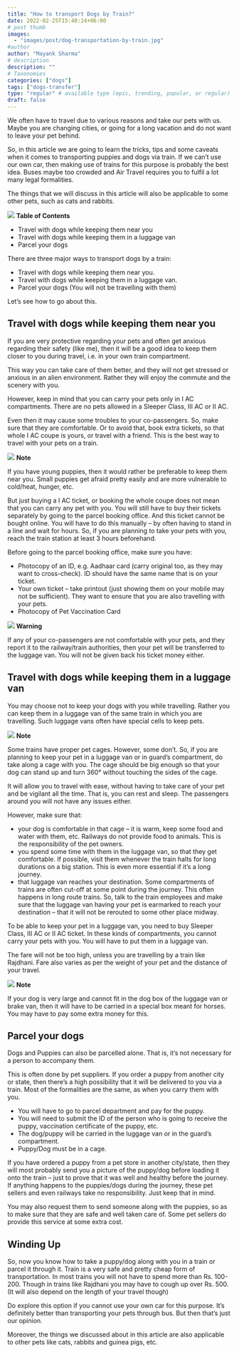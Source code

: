 ```yaml
---
title: "How to transport Dogs by Train?"
date: 2022-02-25T15:40:24+06:00
# post thumb
images:
  - "images/post/dog-transportation-by-train.jpg"
#author
author: "Mayank Sharma"
# description
description: ""
# Taxonomies
categories: ["dogs"]
tags: ["dogs-transfer"]
type: "regular" # available type (epic, trending, popular, or regular)
draft: false
---
```


We often have to travel due to various reasons and take our pets with us. Maybe you are changing cities, or going for a long vacation and do not want to leave your pet behind.

So, in this article we are going to learn the tricks, tips and some caveats when it comes to transporting puppies and dogs via train. If we can’t use our own car, then making use of trains for this purpose is probably the best idea. Buses maybe too crowded and Air Travel requires you to fulfil a lot many legal formalities. 

The things that we will discuss in this article will also be applicable to some other pets, such as cats and rabbits. 

<div class="toc-mak">
<img src="../../images/pencil.png">
<b>Table of Contents</b>
<ul>
<li>Travel with dogs while keeping them near you</li>
<li>Travel with dogs while keeping them in a luggage van</li>
<li>Parcel your dogs</li>
</ul>
</div>

There are three major ways to transport dogs by a train:
* Travel with dogs while keeping them near you.
* Travel with dogs while keeping them in a luggage van.
* Parcel your dogs (You will not be travelling with them) 

Let’s see how to go about this. 


## Travel with dogs while keeping them near you

If you are very protective regarding your pets and often get anxious regarding their safety (like me), then it will be a good idea to keep them closer to you during travel, i.e. in your own train compartment.

This way you can take care of them better, and they will not get stressed or anxious in an alien environment. Rather they will enjoy the commute and the scenery with you. 

However, keep in mind that you can carry your pets only in I AC compartments. There are no pets allowed in a Sleeper Class, III AC or II AC. 

Even then it may cause some troubles to your co-passengers. So, make sure that they are comfortable. Or to avoid that, book extra tickets, so that whole I AC coupe is yours, or travel with a friend. This is the best way to travel with your pets on a train. 

<div class="toc-mak">
  <img src="../../../images/pencil.png">
  <b>Note</b><br>

If you have young puppies, then it would rather be preferable to keep them near you. Small puppies get afraid pretty easily and are more vulnerable to cold/heat, hunger, etc. 
</div>

But just buying a I AC ticket, or booking the whole coupe does not mean that you can carry any pet with you. You will still have to buy their tickets separately by going to the parcel booking office. And this ticket cannot be bought online. You will have to do this manually – by often having to stand in a line and wait for hours. So, if you are planning to take your pets with you, reach the train station at least 3 hours beforehand. 

Before going to the parcel booking office, make sure you have:
* Photocopy of an ID, e.g. Aadhaar card (carry original too, as they may want to cross-check). ID should have the same name that is on your ticket. 
* Your own ticket – take printout (just showing them on your mobile may not be sufficient). They want to ensure that you are also travelling with your pets. 
* Photocopy of Pet Vaccination Card

<div class="danger-mak">
  <img src="../../../images/warning.png">
  <b>Warning</b><br>

If any of your co-passengers are not comfortable with your pets, and they report it to the railway/train authorities, then your pet will be transferred to the luggage van. You will not be given back his ticket money either. 
</div>


## Travel with dogs while keeping them in a luggage van

You may choose not to keep your dogs with you while travelling. Rather you can keep them in a luggage van of the same train in which you are travelling. Such luggage vans often have special cells to keep pets. 

<div class="toc-mak">
  <img src="../../../images/pencil.png">
  <b>Note</b><br>

Some trains have proper pet cages. However, some don’t. So, if you are planning to keep your pet in a luggage van or in guard’s compartment, do take along a cage with you. The cage should be big enough so that your dog can stand up and turn 360° without touching the sides of the cage.
</div>

It will allow you to travel with ease, without having to take care of your pet and be vigilant all the time. That is, you can rest and sleep. The passengers around you will not have any issues either. 

However, make sure that:
* your dog is comfortable in that cage – it is warm, keep some food and water with them, etc. Railways do not provide food to animals. This is the responsibility of the pet owners. 
* you spend some time with them in the luggage van, so that they get comfortable. If possible, visit them whenever the train halts for long durations on a big station. This is even more essential if it’s a long journey. 
* that luggage van reaches your destination. Some compartments of trains are often cut-off at some point during the journey. This often happens in long route trains. So, talk to the train employees and make sure that the luggage van having your pet is earmarked to reach your destination – that it will not be rerouted to some other place midway.  

To be able to keep your pet in a luggage van, you need to buy Sleeper Class, III AC or II AC ticket. In these kinds of compartments, you cannot carry your pets with you. You will have to put them in a luggage van. 

The fare will not be too high, unless you are travelling by a train like Rajdhani. Fare also varies as per the weight of your pet and the distance of your travel. 

<div class="toc-mak">
  <img src="../../../images/pencil.png">
  <b>Note</b><br>

If your dog is very large and cannot fit in the dog box of the luggage van or brake van, then it will have to be carried in a special box meant for horses. You may have to pay some extra money for this. 
</div>


## Parcel your dogs

Dogs and Puppies can also be parcelled alone. That is, it’s not necessary for a person to accompany them.

This is often done by pet suppliers. If you order a puppy from another city or state, then there’s a high possibility that it will be delivered to you via a train. Most of the formalities are the same, as when you carry them with you.

* You will have to go to parcel department and pay for the puppy. 
* You will need to submit the ID of the person who is going to receive the puppy, vaccination certificate of the puppy, etc. 
* The dog/puppy will be carried in the luggage van or in the guard’s compartment. 
* Puppy/Dog must be in a cage.

If you have ordered a puppy from a pet store in another city/state, then they will most probably send you a picture of the puppy/dog before loading it onto the train – just to prove that it was well and healthy before the journey. If anything happens to the puppies/dogs during the journey, these pet sellers and even railways take no responsibility. Just keep that in mind. 

You may also request them to send someone along with the puppies, so as to make sure that they are safe and well taken care of. Some pet sellers do provide this service at some extra cost. 


## Winding Up

So, now you know how to take a puppy/dog along with you in a train or parcel it through it. Train is a very safe and pretty cheap form of transportation. In most trains you will not have to spend more than Rs. 100-200. Though in trains like Rajdhani you may have to cough up over Rs. 500. (It will also depend on the length of your travel though)

Do explore this option if you cannot use your own car for this purpose. It’s definitely better than transporting your pets through bus. But then that’s just our opinion. 

Moreover, the things we discussed about in this article are also applicable to other pets like cats, rabbits and guinea pigs, etc. 

